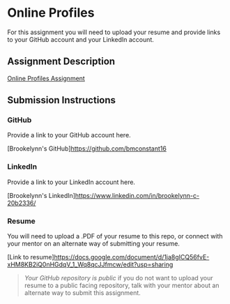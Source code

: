 # Online Profiles
For this assignment you will need to upload your resume and provide links to your GitHub account and your LinkedIn account.

## Assignment Description
[Online Profiles Assignment](https://education.launchcode.org/liftoff/modules/assignments/online-profiles)

## Submission Instructions
 
### GitHub
Provide a link to your GitHub account here.

[Brookelynn's GitHub]https://github.com/bmconstant16
 
### LinkedIn
Provide a link to your LinkedIn account here.

[Brookelynn's LinkedIn]https://www.linkedin.com/in/brookelynn-c-20b2336/

### Resume
You will need to upload a .PDF of your resume to this repo, or connect with your mentor on an alternate way of submitting your resume.

[Link to resume]https://docs.google.com/document/d/1ja8gICQ56fvE-xHM8KB2iQ0nHGdqV_1_Wq8qcJJfmcw/edit?usp=sharing

> *Your GitHub repository is public* if you do not want to upload your resume to a public facing repository, talk with your mentor about an alternate way to submit this assignment.
